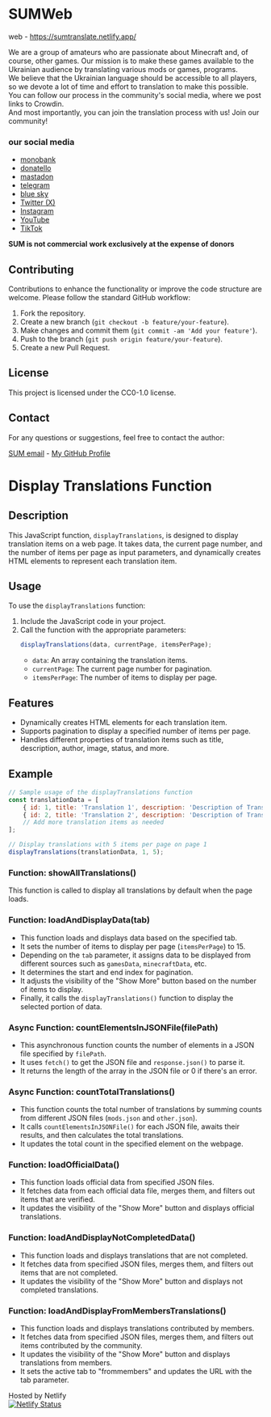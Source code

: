 # SUMWeb



web - https://sumtranslate.netlify.app/

We are a group of amateurs who are passionate about Minecraft and, of course, other games. Our mission is to make these games available to the Ukrainian audience by translating various mods or games, programs.<br>
We believe that the Ukrainian language should be accessible to all players, so we devote a lot of time and effort to translation to make this possible.<br>
You can follow our process in the community's social media, where we post links to Crowdin.<br>
And most importantly, you can join the translation process with us! Join our community!<br>

### our social media
* [monobank](https://send.monobank.ua/jar/3eoWaEfxde)
* [donatello](https://donatello.to/MEGATREX4)
* [mastadon](https://mastodon.social/@SUMTranslate)
* [telegram](https://t.me/SUMTranslate)
* [blue sky](https://bsky.app/profile/sumtranslate.bsky.social)
* [Twitter (X)](https://twitter.com/SUMTranslate)
* [Instagram](https://www.instagram.com/sumtranslate/)
* [YouTube](https://www.youtube.com/@sumtranslate)
* [TikTok](https://www.tiktok.com/@sumtranslate)

**SUM is not commercial**
**work exclusively at the expense of donors**

## Contributing

Contributions to enhance the functionality or improve the code structure are welcome. Please follow the standard GitHub workflow:

1. Fork the repository.
2. Create a new branch (`git checkout -b feature/your-feature`).
3. Make changes and commit them (`git commit -am 'Add your feature'`).
4. Push to the branch (`git push origin feature/your-feature`).
5. Create a new Pull Request.

## License

This project is licensed under the CC0-1.0 license.

## Contact

For any questions or suggestions, feel free to contact the author:

[SUM email](mailto:sumtranslate@outlook.com) - [My GitHub Profile](https://github.com/SKZGx)

# Display Translations Function

## Description

This JavaScript function, `displayTranslations`, is designed to display translation items on a web page. It takes data, the current page number, and the number of items per page as input parameters, and dynamically creates HTML elements to represent each translation item.


## Usage

To use the `displayTranslations` function:

1. Include the JavaScript code in your project.
2. Call the function with the appropriate parameters:
   ```javascript
   displayTranslations(data, currentPage, itemsPerPage);
   ```
   - `data`: An array containing the translation items.
   - `currentPage`: The current page number for pagination.
   - `itemsPerPage`: The number of items to display per page.

## Features

- Dynamically creates HTML elements for each translation item.
- Supports pagination to display a specified number of items per page.
- Handles different properties of translation items such as title, description, author, image, status, and more.

## Example

```javascript
// Sample usage of the displayTranslations function
const translationData = [
    { id: 1, title: 'Translation 1', description: 'Description of Translation 1', author: 'Author 1', image: 'image1.jpg', status: { progress: 'in-progress', verified: true } },
    { id: 2, title: 'Translation 2', description: 'Description of Translation 2', author: 'Author 2', image: 'image2.jpg', status: { completed: 'completed', verified: false } },
    // Add more translation items as needed
];

// Display translations with 5 items per page on page 1
displayTranslations(translationData, 1, 5);
```


### Function: showAllTranslations()

This function is called to display all translations by default when the page loads.

### Function: loadAndDisplayData(tab)

- This function loads and displays data based on the specified tab.
- It sets the number of items to display per page (`itemsPerPage`) to 15.
- Depending on the `tab` parameter, it assigns data to be displayed from different sources such as `gamesData`, `minecraftData`, etc.
- It determines the start and end index for pagination.
- It adjusts the visibility of the "Show More" button based on the number of items to display.
- Finally, it calls the `displayTranslations()` function to display the selected portion of data.

### Async Function: countElementsInJSONFile(filePath)

- This asynchronous function counts the number of elements in a JSON file specified by `filePath`.
- It uses `fetch()` to get the JSON file and `response.json()` to parse it.
- It returns the length of the array in the JSON file or 0 if there's an error.

### Async Function: countTotalTranslations()

- This function counts the total number of translations by summing counts from different JSON files (`mods.json` and `other.json`).
- It calls `countElementsInJSONFile()` for each JSON file, awaits their results, and then calculates the total translations.
- It updates the total count in the specified element on the webpage.

### Function: loadOfficialData()

- This function loads official data from specified JSON files.
- It fetches data from each official data file, merges them, and filters out items that are verified.
- It updates the visibility of the "Show More" button and displays official translations.

### Function: loadAndDisplayNotCompletedData()

- This function loads and displays translations that are not completed.
- It fetches data from specified JSON files, merges them, and filters out items that are not completed.
- It updates the visibility of the "Show More" button and displays not completed translations.

### Function: loadAndDisplayFromMembersTranslations()

- This function loads and displays translations contributed by members.
- It fetches data from specified JSON files, merges them, and filters out items contributed by the community.
- It updates the visibility of the "Show More" button and displays translations from members.
- It sets the active tab to "frommembers" and updates the URL with the tab parameter.





Hosted by Netlify <br> [![Netlify Status](https://api.netlify.com/api/v1/badges/f6a068e4-aeef-4a28-a9ac-350b4e1e03ba/deploy-status)](https://app.netlify.com/sites/sumtranslate/deploys)
